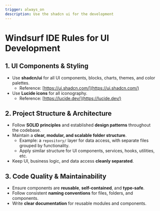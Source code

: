 ```yaml
---
trigger: always_on
description: Use the shadcn ui for the development
---
```


# Windsurf IDE Rules for UI Development

## 1. UI Components & Styling
- Use **shadcn/ui** for all UI components, blocks, charts, themes, and color palettes.  
  - Reference: [https://ui.shadcn.com/](https://ui.shadcn.com/)  
- Use **Lucide icons** for all iconography.  
  - Reference: [https://lucide.dev/](https://lucide.dev/)  

## 2. Project Structure & Architecture
- Follow **SOLID principles** and established **design patterns** throughout the codebase.  
- Maintain a **clear, modular, and scalable folder structure**.  
  - Example: a `repository/` layer for data access, with separate files grouped by functionality.  
  - Apply similar structure for UI components, services, hooks, utilities, etc.  
- Keep UI, business logic, and data access **cleanly separated**.

## 3. Code Quality & Maintainability
- Ensure components are **reusable**, **self-contained**, and **type-safe**.  
- Follow consistent **naming conventions** for files, folders, and components.  
- Write **clear documentation** for reusable modules and components.  
